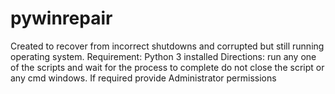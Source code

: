 # pywinrepair

Created to recover from incorrect shutdowns and corrupted but still running operating system.
Requirement: Python 3 installed
Directions: run any one of the scripts and wait for the process to complete do not close the script or any cmd windows.
If required provide Administrator permissions
